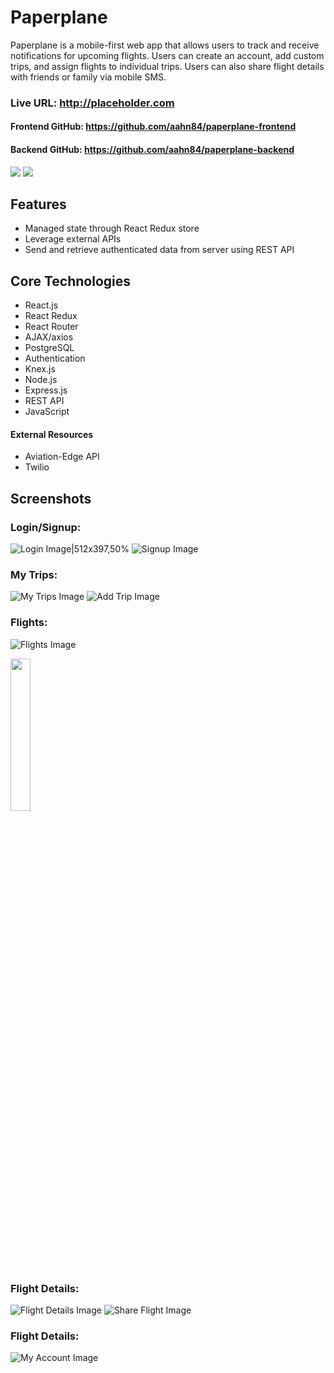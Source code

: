 # Paperplane

Paperplane is a mobile-first web app that allows users to track and receive notifications for upcoming flights. Users can create an account, add custom trips, and assign flights to individual trips. Users can also share flight details with friends or family via mobile SMS.


### Live URL: http://placeholder.com
#### Frontend GitHub: https://github.com/aahn84/paperplane-frontend
#### Backend GitHub: https://github.com/aahn84/paperplane-backend

<img src="screenshots/placeholder.gif">
<img src="screenshots/placeholder.gif">

## Features
- Managed state through React Redux store
- Leverage external APIs
- Send and retrieve authenticated data from server using REST API

## Core Technologies
- React.js
- React Redux
- React Router
- AJAX/axios
- PostgreSQL
- Authentication
- Knex.js
- Node.js
- Express.js
- REST API
- JavaScript

#### External Resources
- Aviation-Edge API
- Twilio

## Screenshots
### Login/Signup:
![Login Image|512x397,50%](screenshots/paperplane-login.png)
![Signup Image](screenshots/paperplane-signup.png)

### My Trips:
![My Trips Image](screenshots/paperplane-mytrips.png)
![Add Trip Image](screenshots/paperplane-addtrip.png)

### Flights:
![Flights Image](screenshots/paperplane-flights.png)
<!-- ![Add Flight Image](screenshots/paperplane-addflight.png) -->
<img src="https://github.com/aahn84/paperplane-backend/blob/master/screenshots/paperplane-addflight.png" width="25%">


### Flight Details:
![Flight Details Image](screenshots/placeholder.png)
![Share Flight Image](screenshots/placeholder.png)

### Flight Details:
![My Account Image](screenshots/placeholder.png)
